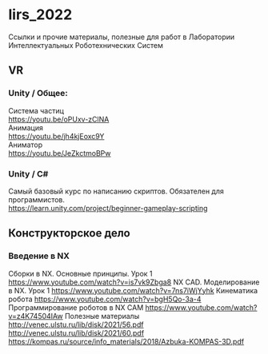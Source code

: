 # lirs_2022
Ссылки и прочие материалы, полезные для работ в Лаборатории Интеллектуальных Роботехнических Систем

## VR
### Unity / Общее:  
Система частиц  
https://youtu.be/oPUxv-zClNA  
Анимация  
https://youtu.be/jh4kjEoxc9Y  
Аниматор  
https://youtu.be/JeZkctmoBPw  
### Unity / C#  
Самый базовый курс по написанию скриптов. Обязателен для программистов.  
https://learn.unity.com/project/beginner-gameplay-scripting  

## Конструкторское дело
### Введение в NX
Сборки в NX. Основные принципы. Урок 1
https://www.youtube.com/watch?v=is7vk9Zbga8
NX CAD. Моделирование в NX. Урок 1
https://www.youtube.com/watch?v=7ns7iWjYyhk
Кинематика робота
https://www.youtube.com/watch?v=bgH5Qo-3a-4
Программирование роботов в NX CAM
https://www.youtube.com/watch?v=z4K74504IAw
Полезные материалы
http://venec.ulstu.ru/lib/disk/2021/56.pdf
http://venec.ulstu.ru/lib/disk/2021/60.pdf
https://kompas.ru/source/info_materials/2018/Azbuka-KOMPAS-3D.pdf
